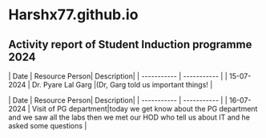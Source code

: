 # Harshx77.github.io
## Activity report of Student Induction programme 2024 

| Date | Resource Person| Description|
| ----------- | ----------- |
| 15-07-2024 | Dr. Pyare Lal Garg |(Dr, Garg told us important things! |

| Date | Resource Person| Description|
| ----------- | ----------- |
| 16-07-2024 | Visit of PG department|today we get know about the PG department and we saw all the labs then we met our HOD who tell us about IT and he asked some questions |
